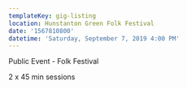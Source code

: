 ```yaml
---
templateKey: gig-listing
location: Hunstanton Green Folk Festival
date: '1567810800'
datetime: 'Saturday, September 7, 2019 4:00 PM'
---
```

Public Event - Folk Festival

2 x 45 min sessions
